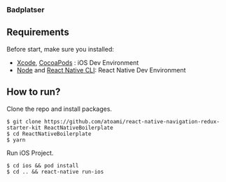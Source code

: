 ### Badplatser

## Requirements
Before start, make sure you installed:
- [Xcode](https://developer.apple.com/xcode/), [CocoaPods](https://cocoapods.org/) : iOS Dev Environment
- [Node](https://nodejs.org) and [React Native CLI](http://facebook.github.io/react-native/docs/getting-started.html): React Native Dev Environment

## How to run?

Clone the repo and install packages.
```shell
$ git clone https://github.com/atoami/react-native-navigation-redux-starter-kit ReactNativeBoilerplate
$ cd ReactNativeBoilerplate
$ yarn
```

Run iOS Project.
```shell
$ cd ios && pod install
$ cd .. && react-native run-ios
```
